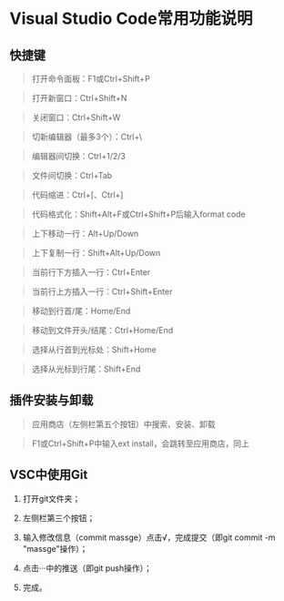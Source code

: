 # Visual Studio Code常用功能说明

## 快捷键

> 打开命令面板：F1或Ctrl+Shift+P

> 打开新窗口：Ctrl+Shift+N

> 关闭窗口：Ctrl+Shift+W

> 切新编辑器（最多3个）：Ctrl+\

> 编辑器间切换：Ctrl+1/2/3

> 文件间切换：Ctrl+Tab

> 代码缩进：Ctrl+[、Ctrl+]

> 代码格式化：Shift+Alt+F或Ctrl+Shift+P后输入format code

> 上下移动一行：Alt+Up/Down

> 上下复制一行：Shift+Alt+Up/Down

> 当前行下方插入一行：Ctrl+Enter  

> 当前行上方插入一行：Ctrl+Shift+Enter

> 移动到行首/尾：Home/End

> 移动到文件开头/结尾：Ctrl+Home/End

> 选择从行首到光标处：Shift+Home

> 选择从光标到行尾：Shift+End

## 插件安装与卸载

> 应用商店（左侧栏第五个按钮）中搜索、安装、卸载

> F1或Ctrl+Shift+P中输入ext install，会跳转至应用商店，同上

## VSC中使用Git

1. 打开git文件夹；

2. 左侧栏第三个按钮；

3. 输入修改信息（commit massge）点击√，完成提交（即git commit -m "massge"操作）；

4. 点击···中的推送（即git push操作）；

5. 完成。